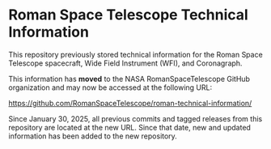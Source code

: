 # Roman Space Telescope Technical Information

This repository previously stored technical information for the Roman Space Telescope spacecraft, Wide Field Instrument (WFI), and Coronagraph.

This information has **moved** to the NASA RomanSpaceTelescope GitHub organization and may now be accessed at the following URL:

 https://github.com/RomanSpaceTelescope/roman-technical-information/

Since January 30, 2025, all previous commits and tagged releases from this repository are located at the new URL. Since that date, new and updated information has been added to the new repository.